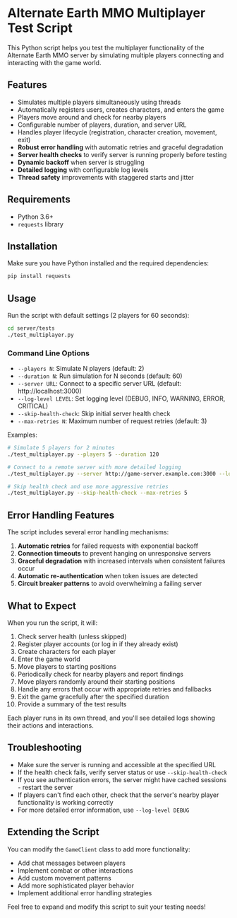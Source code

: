 # Alternate Earth MMO Multiplayer Test Script

This Python script helps you test the multiplayer functionality of the Alternate Earth MMO server by simulating multiple players connecting and interacting with the game world.

## Features

- Simulates multiple players simultaneously using threads
- Automatically registers users, creates characters, and enters the game
- Players move around and check for nearby players
- Configurable number of players, duration, and server URL
- Handles player lifecycle (registration, character creation, movement, exit)
- **Robust error handling** with automatic retries and graceful degradation
- **Server health checks** to verify server is running properly before testing
- **Dynamic backoff** when server is struggling
- **Detailed logging** with configurable log levels
- **Thread safety** improvements with staggered starts and jitter

## Requirements

- Python 3.6+
- `requests` library

## Installation

Make sure you have Python installed and the required dependencies:

```bash
pip install requests
```

## Usage

Run the script with default settings (2 players for 60 seconds):

```bash
cd server/tests
./test_multiplayer.py
```

### Command Line Options

- `--players N`: Simulate N players (default: 2)
- `--duration N`: Run simulation for N seconds (default: 60)
- `--server URL`: Connect to a specific server URL (default: http://localhost:3000)
- `--log-level LEVEL`: Set logging level (DEBUG, INFO, WARNING, ERROR, CRITICAL)
- `--skip-health-check`: Skip initial server health check
- `--max-retries N`: Maximum number of request retries (default: 3)

Examples:

```bash
# Simulate 5 players for 2 minutes
./test_multiplayer.py --players 5 --duration 120

# Connect to a remote server with more detailed logging
./test_multiplayer.py --server http://game-server.example.com:3000 --log-level DEBUG

# Skip health check and use more aggressive retries
./test_multiplayer.py --skip-health-check --max-retries 5
```

## Error Handling Features

The script includes several error handling mechanisms:

1. **Automatic retries** for failed requests with exponential backoff
2. **Connection timeouts** to prevent hanging on unresponsive servers
3. **Graceful degradation** with increased intervals when consistent failures occur
4. **Automatic re-authentication** when token issues are detected
5. **Circuit breaker patterns** to avoid overwhelming a failing server

## What to Expect

When you run the script, it will:

1. Check server health (unless skipped)
2. Register player accounts (or log in if they already exist)
3. Create characters for each player
4. Enter the game world
5. Move players to starting positions
6. Periodically check for nearby players and report findings
7. Move players randomly around their starting positions
8. Handle any errors that occur with appropriate retries and fallbacks
9. Exit the game gracefully after the specified duration
10. Provide a summary of the test results

Each player runs in its own thread, and you'll see detailed logs showing their actions and interactions.

## Troubleshooting

- Make sure the server is running and accessible at the specified URL
- If the health check fails, verify server status or use `--skip-health-check`
- If you see authentication errors, the server might have cached sessions - restart the server
- If players can't find each other, check that the server's nearby player functionality is working correctly
- For more detailed error information, use `--log-level DEBUG`

## Extending the Script

You can modify the `GameClient` class to add more functionality:
- Add chat messages between players
- Implement combat or other interactions
- Add custom movement patterns
- Add more sophisticated player behavior
- Implement additional error handling strategies

Feel free to expand and modify this script to suit your testing needs! 